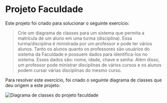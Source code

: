 # Projeto Faculdade

Este projeto foi criado para solucionar o seguinte exercício:

>Crie um diagrama de classes para um sistema que permita a matrícula de um aluno em uma turma (disciplina). Essa turma/disciplina é ministrada por um professor e pode ter vários alunos. Tanto os alunos quanto os professores são usuários do sistema da Faculdade e possuem dados para identifica-los no sistema. Esses dados são: nome, idade, chave e senha. Além disso, um professor pode ministrar disciplinas de vários cursos e os alunos podem cursar várias disciplinas do mesmo curso. 

Para resolver este exercício, foi criado o seguinte diagrama de classes que deu origem a este projeto:

![Diagrama de classes do projeto faculdade](https://dl.dropboxusercontent.com/u/11174577/faculdade.png "Diagrama de classes do projeto faculdade")

